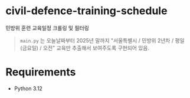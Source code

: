 # civil-defence-training-schedule
민방위 훈련 교육일정 크롤링 및 필터링

> `main.py` 는 오늘날짜부터 2025년 말까지 "서울특별시 / 민방위 2년차 / 평일 (금요일) / 오전" 교육만 추출해서 보여주도록 구현되어 있음.

# Requirements
- Python 3.12

